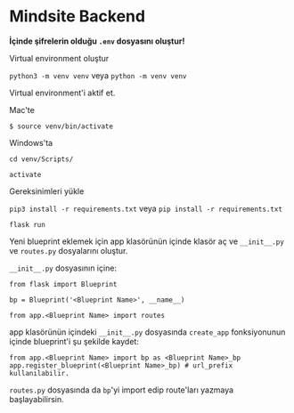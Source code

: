 # Mindsite Backend

**İçinde şifrelerin olduğu `.env` dosyasını oluştur!**

Virtual environment oluştur

`python3 -m venv venv` veya `python -m venv venv`

Virtual environment'i aktif et.

Mac'te

`$ source venv/bin/activate`

Windows'ta

`cd venv/Scripts/`

`activate`

Gereksinimleri yükle

`pip3 install -r requirements.txt` veya `pip install -r requirements.txt`

`flask run`

Yeni blueprint eklemek için app klasörünün içinde klasör aç ve `__init__.py` ve `routes.py` dosyalarını oluştur.

`__init__.py` dosyasının içine:

```
from flask import Blueprint

bp = Blueprint('<Blueprint Name>', __name__)

from app.<Blueprint Name> import routes
```

app klasörünün içindeki `__init__.py` dosyasında `create_app` fonksiyonunun içinde blueprint'i şu şekilde kaydet:

```
from app.<Blueprint Name> import bp as <Blueprint Name>_bp
app.register_blueprint(<Blueprint Name>_bp) # url_prefix kullanılabilir.
```

`routes.py` dosyasında da `bp`'yi import edip route'ları yazmaya başlayabilirsin.
